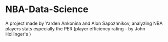 # NBA-Data-Science
A project made by Yarden Ankonina and Alon Sapozhnikov, analyzing NBA players stats especially the PER (player efficiency rating - by  John Hollinger's )
